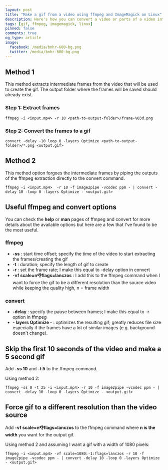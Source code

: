 ```yaml
---
layout: post
title: "Make a gif from a video using ffmpeg and ImageMagick on Linux"
description: Here's how you can convert a video or parts of a video into a gif using ffmpeg and ImageMagick on Linux.
tags: [gif, ffmpeg, imagemagick, linux]
pinned: false
comments: true
og_type: article
image:
  facebook: /media/bnhr-600-bg.png
  twitter: /media/bnhr-600-bg.png
---
```


## Method 1
This method extracts intermediate frames from the  video that will be used to create the gif. The output folder where the frames will be saved should already exist.

### Step 1: Extract frames
```shell
ffmpeg -i <input.mp4> -r 10 <path-to-output-folder>/frame-%03d.png
```
### Step 2: Convert the frames to a gif
```shell
convert -delay -10 loop 0 -layers Optimize <path-to-output-folder>/*.png <output.gif>
```

## Method 2
This method option forgoes the intermediate frames by piping the outputs of the ffmpeg extraction directly to the convert command.

```shell
ffmpeg -i <input.mp4>  -r 10 -f image2pipe -vcodec ppm - | convert -delay 10 -loop 0 -layers Optimize - <output.gif>
```

## Useful ffmpeg and convert options
You can check the **help** or **man** pages of ffmpeg and convert for more details about the available options but here are a few that I've found to be the most useful.

### ffmpeg
* **-ss** : start time offset; specify the time of the video to start extracting the frames/creating the gif
* **-t** : duration; specify the length of gif to create
* **-r** : set the frame rate; I make this equal to -delay option in convert
* **-vf scale=n:-1:flags=lanczos** : I add this to the ffmpeg command when I want to force the gif to be a different resolution than the source video while keeping the quality high, n = frame width

### convert
* **-delay** : specify the pause between frames; I make this equal to -r option in ffmpeg
* **- layers Optimize -** : optimizes the resulting gif; greatly reduces file size especially if the frames have a lot of similar images (e.g. background doesn't change).

## Skip the first 10 seconds of the video and make a 5 second gif
Add **-ss 10** and **-t 5** to the ffmpeg command.

Using method 2:
```shell
ffmpeg -ss 0 -t 25 -i <input.mp4> -r 10 -f image2pipe -vcodec ppm - | convert -delay 10 -loop 0 -layers Optimize - <output.gif>
```

## Force gif to a different resolution than the video source
Add **-vf scale=n:-1:flags=lanczos** to the ffmpeg command where **n is the width** you want for the output gif.

Using method 2 and assuming I want a gif with a width of 1080 pixels:
```shell
ffmpeg -i <input.mp4> -vf scale=1080:-1:flags=lanczos -r 10 -f image2pipe -vcodec ppm - | convert -delay 10 -loop 0 -layers Optimize - <output.gif>
```
